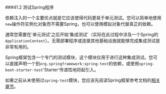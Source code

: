 ###41.2 测试Spring程序

依赖注入的一个主要优点就是它应该使得代码更易于单元测试。您可以简单地使用`new`操作符实例化对象而不需要Spring，也可以使用模拟对象代替真正的依赖。

通常您需要在'单元测试'之后开始'集成测试'（实际在此过程中涉及一个Spring的`ApplicationContext`）。无需部署程序或连接其他基础设施就能够完成集成测试是非常有用的。

Spring框架包含一个专门的测试模块，这个模块仅用于进行这种集成测试。您可以直接声明一个到`org.springframework:spring-test`的依赖，或使用`spring-boot-starter-test`'Starter'传递性地将起引入。

如果之前从未使用过`spring-test`模块，您应该先阅读Spring框架参考文档的[相关章节](http://docs.spring.io/spring/docs/4.3.11.RELEASE/spring-framework-reference/htmlsingle/#integration-testing)。
